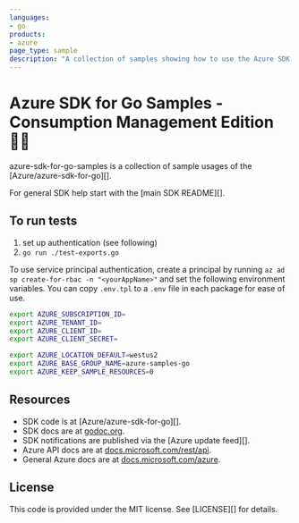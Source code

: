 ```yaml
---
languages:
- go
products:
- azure
page_type: sample
description: "A collection of samples showing how to use the Azure SDK for Go."
---
```


# Azure SDK for Go Samples - Consumption Management Edition 🐱‍💻

azure-sdk-for-go-samples is a collection of sample usages of the [Azure/azure-sdk-for-go][].

For general SDK help start with the [main SDK README][].

## To run tests

1. set up authentication (see following)
1. `go run ./test-exports.go`

To use service principal authentication, create a principal by running `az ad sp create-for-rbac -n "<yourAppName>"` and set the following environment variables. You can copy `.env.tpl` to a `.env` file in each package for ease of use.

```bash
export AZURE_SUBSCRIPTION_ID=
export AZURE_TENANT_ID=
export AZURE_CLIENT_ID=
export AZURE_CLIENT_SECRET=

export AZURE_LOCATION_DEFAULT=westus2
export AZURE_BASE_GROUP_NAME=azure-samples-go
export AZURE_KEEP_SAMPLE_RESOURCES=0
```

## Resources

- SDK code is at [Azure/azure-sdk-for-go][].
- SDK docs are at [godoc.org](https://godoc.org/github.com/Azure/azure-sdk-for-go/).
- SDK notifications are published via the [Azure update feed][].
- Azure API docs are at [docs.microsoft.com/rest/api](https://docs.microsoft.com/rest/api/).
- General Azure docs are at [docs.microsoft.com/azure](https://docs.microsoft.com/azure).

## License

This code is provided under the MIT license. See [LICENSE][] for details.